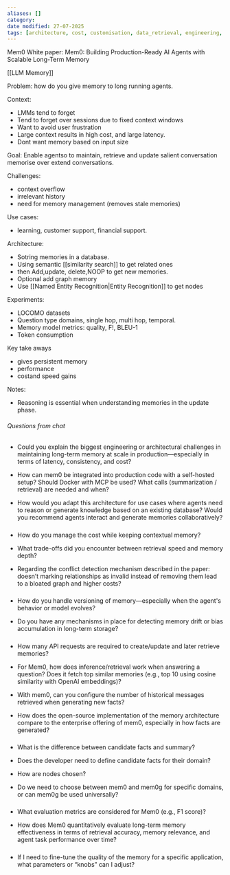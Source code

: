 ```yaml
---
aliases: []
category: 
date modified: 27-07-2025
tags: [architecture, cost, customisation, data_retrieval, engineering, evaluation, inference, memory_management, memory_representation, metrics, ml_optimisation, NLP, performance, versioning]
---
```

Mem0 White paper: Mem0: Building Production-Ready AI Agents with Scalable Long-Term Memory

[[LLM Memory]]

Problem: how do you give memory to long running agents.

Context:
- LMMs tend to forget
- Tend to forget over sessions due to fixed context windows
- Want to avoid user frustration
- Large context results in high cost, and large latency.
- Dont want memory based on input size


Goal: Enable agentso to maintain, retrieve and update salient conversation memorise over extend conversations.

Challenges:
- context overflow
- irrelevant history
- need for memory management (removes stale memories)

Use cases:
- learning, customer support, financial support.

Architecture:
- Sotring memories in a database.
- Using semantic [[similarity search]] to get related ones 
- then Add,update, delete,NOOP to get new memories.
- Optional add graph memory
- Use [[Named Entity Recognition|Entity Recognition]] to get nodes 

Experiments:
- LOCOMO datasets
- Question type domains, single hop, multi hop, temporal.
- Memory model metrics: quality, F!, BLEU-1
- Token consumption

Key take aways
- gives persistent memory
- performance
- costand speed gains

Notes:
- Reasoning is essential when understanding memories in the update phase.

###### Questions from chat

#####

- Could you explain the biggest engineering or architectural challenges in maintaining long-term memory at scale in production—especially in terms of latency, consistency, and cost?
    
- How can mem0 be integrated into production code with a self-hosted setup? Should Docker with MCP be used? What calls (summarization / retrieval) are needed and when?
    
- How would you adapt this architecture for use cases where agents need to reason or generate knowledge based on an existing database? Would you recommend agents interact and generate memories collaboratively?

#####

- How do you manage the cost while keeping contextual memory?
    
- What trade-offs did you encounter between retrieval speed and memory depth?
    
- Regarding the conflict detection mechanism described in the paper: doesn’t marking relationships as invalid instead of removing them lead to a bloated graph and higher costs?

#####

- How do you handle versioning of memory—especially when the agent's behavior or model evolves?
    
- Do you have any mechanisms in place for detecting memory drift or bias accumulation in long-term storage?
    
#####

- How many API requests are required to create/update and later retrieve memories?
    
- For Mem0, how does inference/retrieval work when answering a question? Does it fetch top similar memories (e.g., top 10 using cosine similarity with OpenAI embeddings)?
    
- With mem0, can you configure the number of historical messages retrieved when generating new facts?
    
- How does the open-source implementation of the memory architecture compare to the enterprise offering of mem0, especially in how facts are generated?


#####

- What is the difference between candidate facts and summary?
    
- Does the developer need to define candidate facts for their domain?
    
- How are nodes chosen?
    
- Do we need to choose between mem0 and mem0g for specific domains, or can mem0g be used universally?

#####

- What evaluation metrics are considered for Mem0 (e.g., F1 score)?
    
- How does Mem0 quantitatively evaluate long-term memory effectiveness in terms of retrieval accuracy, memory relevance, and agent task performance over time?
    
#####

- If I need to fine-tune the quality of the memory for a specific application, what parameters or “knobs” can I adjust?
